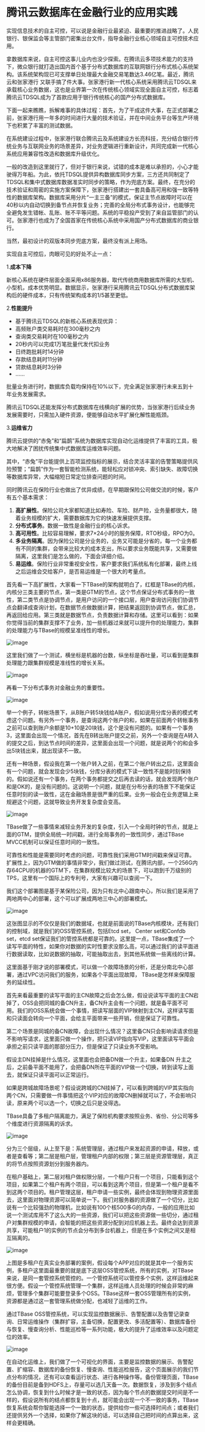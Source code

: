 # 腾讯云数据库在金融行业的应用实践
实现信息技术的自主可控，可以说是金融行业最紧迫、最重要的推进战略了。人民银行、银保监会等主管部门密集出台文件，指导金融行业核心领域自主可控技术应用。

拿数据库来说，自主可控这事儿业内也没少探索。在腾讯云多项技术能力的支持下，微众银行就打造出国内首个基于分布式数据库的互联网银行分布式核心系统架构。该系统架构现已可支撑单日处理最大金融交易笔数达3.46亿笔。最近，腾讯云和张家港行 又联手搞了件大事。张家港行新一代核心系统采用腾讯云TDSQL来承载核心业务数据，这也是业界第一次在传统核心领域实现全面自主可控，标志着腾讯云TDSQL成为了首款应用于银行传统核心的国产分布式数据库。

下面一起来瞧瞧，拆解难事的具体过程：首先，为了干成这件大事，在正式部署之前，张家港行用一年多的时间进行大量的技术验证，并在中间业务平台等生产环境下也积累了丰富的测试数据。

在系统建设过程中，张家港行联合腾讯云及系统建设方长亮科技，充分结合银行传统业务与互联网业务的场景差异，对业务逻辑进行重新设计，共同完成新一代核心系统应用兼容性改造和数据库升级优化。

一般的改造到这里就行了，但对于银行来说，试错的成本是难以承担的，小心才能驶得万年船。为此，依托TDSQL提供异构数据库同步方案，三方还共同制定了TDSQL和集中式数据库数据准实时同步的策略，作为兜底方案。最终，在充分的技术验证和周密的实施方案保障下，张家港行搭建出一套具备高可用和强一致等特性的数据库架构。数据库采用分片“一主三备”的模式，保证主节点故障时可以在40秒以内自动切换到备节点并恢复业务；完善的全局分布式事务设计，也能够完全避免发生错帐、乱账、账不平等问题。系统的平稳投产受到了来自监管部门的认可。张家港行也成为了全国首家在传统核心系统中采用国产分布式数据库的商业银行。

当然，最初设计的双版本同步兜底方案，最终没有派上用场。

实现自主可控后，肉眼可见的好处不止一点：

1.**成本下降**

新核心系统在硬件层面全面采用x86服务器，取代传统商用数据库所需的大型机、小型机，成本优势明显。数据显示，张家港行采用腾讯云TDSQL分布式数据库架构后的硬件成本，只有传统架构成本的1/5甚至更低。

2.**性能提升**

* 基于腾讯云TDSQL的新核心系统表现优异：
* 高频账户类交易耗时在300毫秒之内
* 查询类交易耗时在100毫秒之内
* 20秒内可以完成1万笔批量代发代扣业务
* 日终跑批耗时14分钟
* 存款结息耗时11分钟
* 贷款结息耗时3分钟
* ……

批量业务进行时，数据库负载均保持在10%以下，完全满足张家港行未来五到十年业务发展需求。

腾讯云TDSQL还能发挥分布式数据库在线横向扩展的优势，当张家港行后续业务发展需要时，只需加入硬件资源，便能够自动水平扩展化解性能瓶颈。

3.**运维省力**

腾讯云提供的“赤兔”和“扁鹊”系统为数据库实现自动化运维提供了丰富的工具，极大地解决了困扰传统集中式数据库运维效率问题。

其中，“赤兔”平台能提供上百项监控指标的展示，结合灵活丰富的告警策略提供风险预警；“扁鹊”作为一套智能检测系统，能轻松应对锁冲突、索引缺失、故障切换等数据库异常，大幅缩短日常定位排查问题的时间。

同时腾讯云在保险行业也做出了优异成绩，在早期跟保险公司做交流的时候，客户有五个基本需求：
1. **高扩展性**。保险公司大家都知道比如寿险、车险、财产险，业务量都很大，随着业务规模的扩大，需要数据库为它的快速发展提供支撑。
2. **分布式事务**。数据一致性是金融行业的核心诉求。
3. **高可用性**。比较容易理解，要求7×24小时的服务保障，RTO秒级，RPO为0。
4. **多业务隔离**。因为保险公司是分业务的，业务又可能是分省的，每一个业务都有不同的集群，会带来比较大的成本支出，所以要求业务既能共享，又需要做隔离，这里我们是怎么做的，下面会详细介绍。
5. **易运维**。保险行业非常重视安全性，客户要求我们系统私有化部署，最终上线之后运维会交给客户，是否易运维是一个很大的考量点。

首先看一下高扩展性，大家看一下TBase的架构就明白了，红框是TBase的内核，内核分三类主要的节点，第一类是GTM的节点，这个节点保证分布式事务的一致性，第二类节点是协调节点，是用户访问的一个接口层，用户查询访问我们协调节点会翻译成查询计划，在数据节点做数据计算，把结果返回到协调节点，做汇总，再返回给应用。第三类就是数据节点，负责数据计算和存储。这里可以看到：如果你觉得当前的集群支撑不了业务，加一些机器过来就可以提升你的处理能力，集群的处理能力与TBase的规模呈准线性的增长。

![image](../../Gallerys/tencentdb7-1.jpg)

这里我们做了一个测试，横坐标是机器的台数，纵坐标是吞吐量，可以看到是集群处理能力跟集群规模是准线性的增长关系。

![image](../../Gallerys/tencentdb7-2.jpg)

再看一下分布式事务对金融业务的重要性。

![image](../../Gallerys/tencentdb7-3.jpg)

举一个例子，转帐场景下，从B账户转5块钱给A账户，假如说用分库分表的模式考虑这个问题。有另外一个事务，是查询这两个账户的和，如果在前面两个转帐事务之前可以查到账户余额是10+10是20块钱，这个是没有问题的。如果有一个事务3，这里面会出现一个情况，首先在B转出账户提交之前，另外一个查询是在A转入的提交之后，到达节点时间的差异，这里面会出现一个问题，就是说两个的和会多出5块钱出来，就出现读不一致。

还有一种场景，假设我在第一个账户转入之前，在第二个账户转出之后，这里面会有一个问题，就会发现会少5块钱，分库分表的模式下读一致性不是能时刻保持的。假如说还有一个事务，在两个事务都提交之后再去读的话，就会发现两个账户和是OK的，是没有问题的。这说明一个问题，就是在分布分表的场景下不能保证任意时刻的读一致性，这在金融场景是很严重的后果。业务一般会在业务逻辑上来规避这个问题，这就导致业务开发复杂度会变高。

![image](../../Gallerys/tencentdb7-4.jpg)

TBase做了一些事情来减轻业务开发的复杂度，引入一个全局时钟的节点，就是上面的GTM，提供全局统一时间戳，进行全局事务的一致性同步，通过TBase MVCC机制可以保证任意时间的一致性。

可靠性和性能是需要同时考虑的问题，可靠性我们采用GTM时间戳来保证可靠。扩展性上，因为GTM做的事情非常少，我们做过测试，在腾讯内部，一个256G内存64CPU的机器的GTM下，在集群规模比较大的场景下，可以跑到千万级别的TPS，这里有一个国际上的专利号，大家有兴趣可以查阅一下。

我们这个部署图是基于某保险公司，因为只有北中心跟南中心，所以我们是采用了两地两中心的部署，这个可以扩展成两地三中心的部署模式。

![image](../../Gallerys/tencentdb7-5.jpg)

这张图显示的不仅仅是我们的数据域，也就是前面说的TBase内核模块，还有我们的控制域，就是我们的OSS管控系统，包括Etcd set， Center set和Confdb set，etcd set保证我们的管控系统都是可靠的。这里提一点，TBase集成了一个读写平面的特性，如果你对数据的实时性要求没那么高，可以通过我们的读平面进行数据读取，比如说数据的抽取，可能抽取出去，到其他系统做一些离线的计算。

这里面基于刚才说的部署模式，可以做一个故障场景的分析，还是分南北中心部署，通过VPC访问我们的服务，如果各个平面出现故障， TBase是怎样来保障服务的延续性。

首先来看最重要的读写平面的主CN故障之后会怎么做，假设说读写平面的主CN宕掉了，OSS会把同城的备CN升主，备CN升主会有一个问题，就是备平面不可用。我们的OSS系统会做一个事情，把读写层面的VIP映射到主CN，这样读写面和只读面会转向一个平面，会给主平面带来一些开销，但是保证了可靠性。
 
第二个场景是同城的备CN故障，会出现什么情况？这里备CN只会影响读请求但是不影响写请求，这里面只做一个操作，把只读VIP指向写VIP，这里面读写平面会承担之前只读平面的那部分压力，但是保证了只读业务不受影响。

假设主DN挂掉是什么情况，这里面也会把备DN做一个升主，如果备DN 升主之后，之前备平面不能用了，会把备DN所在平面的VIP做一个切换，转到读写上面去，就保证只读平面可以正常运行。

如果是跨城故障场景呢？假设说跨城的CN挂掉了，可以看到跨城的VIP其实指向两个CN，只需要做一件事情把这个VIP对应的故障CN删掉就可以了，不会影响只读，原来两个可以选一个，切换之后只是没得选。
 
TBase具备了多租户隔离能力，满足了保险机构要求按照业务、省份、分公司等多个维度进行资源隔离的诉求。

![image](../../Gallerys/tencentdb7-6.jpg)

分为三个层级，从上至下是：系统管理层，通过租户来发起资源的申请，释放，或者是查看等；第二层是租户层，管理租户内部的权限；第三层是资源管理层，真正的将节点按照资源划分到服务器内。

在租户基础上，第二层对租户做权限分层，一个租户只有一个项目，只能看到这个项目，如果第二个租户有两个项目，可以看到这两个项目，但是第一个租户是看不到这两个项目的。租户管理这层，租户申请一些实例，最终会体现到物理资源里面去，这里面对物理资源可以简单说一下。我们对服务器的资源做了一个切分，比如说有一个比较强劲的物理机，比如说有100个核500多G的内存，一般的应用比如说一个测试库用不了这么大的一些资源，我们可以把这些资源做一些切分，通过租户对集群规模的申请，会智能的把这些资源分配到对应机器上去。最终会达到资源共享，可能租户1的实例的节点会分布到多台机器上，但是在多个实例之间又是相互隔离的。

![image](../../Gallerys/tencentdb7-7.jpg)

上图是多租户在真实业务部署的案例，假设每个APP对应的就是其中一个服务实例，多租户这里面最重要的就是底下这层OSS管控系统，所有的实例，对TBase来说，是同一套管控系统管控的。一个管控系统可以管控多个实例，这样运维起来很方便。假设一个管控系统管理一个集群，这样运维人员处理的时候会非常的麻烦，管理多个集群可能要登录多个OSS。TBase这样一套OSS管理所有的实例，资源都是通过这一套管理系统做分配，也减轻了运维的工作。

通过TBase OSS管控系统，可以实现监控数据展示、告警配置以及告警记录查询、日常运维操作（集群扩容，主备切换，配置更改、多活配置等）、数据库备份与恢复、慢查询分析、性能巡检等一系列功能，极大的提升了运维效率以及问题定位的效率。

![image](../../Gallerys/tencentdb7-8.jpg)

在自动化运维上，我们做了一个可视化的界面，主要是监控数据的展示、告警配置、扩缩容、数据库的备份恢复、慢查询、性能巡检报告，这个页面展示的我们节点分布的情况，还有可以查看运行状态、进行各种操作等。备份管理页面，TBase的备份目前是备到HDFS上，存量可以选几天备一次。数据恢复，涉及到多个结点怎么协调，恢复到什么时候才是一致的状态，因为每个节点的数据提交时间是不一样的，假设说所有的结点都恢复到十点，就可能会出现一个不一致的事务，TBase恢复系统会帮你智能选择一个一致的状态，提供给你一些可选择时间点；或者我们还提供另外一个选择，如果你了解这块的话，可以选择自己把时间的点算出来，这样会更精确。



